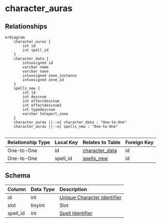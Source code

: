 # character_auras

## Relationships

```mermaid
erDiagram
    character_auras {
        int id
        int spell_id
    }
    character_data {
        intunsigned id
        varchar name
        varchar nane
        intunsigned zone_instance
        intunsigned zone_id
    }
    spells_new {
        int id
        int descnum
        int effectdescnum
        int effectdescnum2
        int typedescnum
        varchar teleport_zone
    }
    character_auras ||--o{ character_data : "One-to-One"
    character_auras ||--o{ spells_new : "One-to-One"


```


| Relationship Type | Local Key | Relates to Table | Foreign Key |
| :--- | :--- | :--- | :--- |
| One-to-One | id | [character_data](../../schema/characters/character_data.md) | id |
| One-to-One | spell_id | [spells_new](../../schema/spells/spells_new.md) | id |


## Schema

| Column | Data Type | Description |
| :--- | :--- | :--- |
| id | int | [Unique Character Identifier](character_data.md) |
| slot | tinyint | Slot |
| spell_id | int | [Spell Identifier](../../schema/spells/spells_new.md) |

